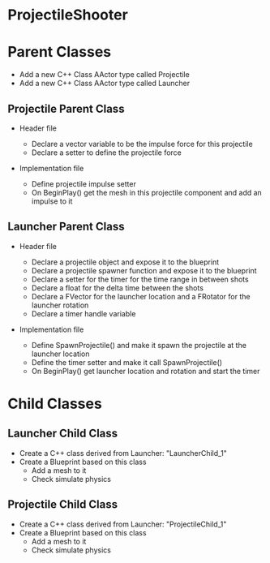 # ProjectileShooter

# Parent Classes
- Add a new C++ Class AActor type called Projectile
- Add a new C++ Class AActor type called Launcher

## Projectile Parent Class
- Header file
  - Declare a vector variable to be the impulse force for this projectile
  - Declare a setter to define the projectile force

- Implementation file
  -  Define projectile impulse setter 
  -  On BeginPlay() get the mesh in this projectile component and add an impulse to it

## Launcher Parent Class
- Header file
  - Declare a projectile object and expose it to the blueprint
  - Declare a projectile spawner function and expose it to the blueprint
  - Declare a setter for the timer for the time range in between shots
  - Declare a float for the delta time between the shots 
  - Declare a FVector for the launcher location and a FRotator for the launcher rotation
  - Declare a timer handle variable

- Implementation file
  - Define SpawnProjectile() and make it spawn the projectile at the launcher location 
  - Define the timer setter and make it call SpawnProjectile()
  - On BeginPlay() get launcher location and rotation and start the timer

# Child Classes

## Launcher Child Class
- Create a C++ class derived from Launcher: "LauncherChild_1"
- Create a Blueprint based on this class
  - Add a mesh to it
  - Check simulate physics

## Projectile Child Class
- Create a C++ class derived from Launcher: "ProjectileChild_1"
- Create a Blueprint based on this class
  - Add a mesh to it
  - Check simulate physics



